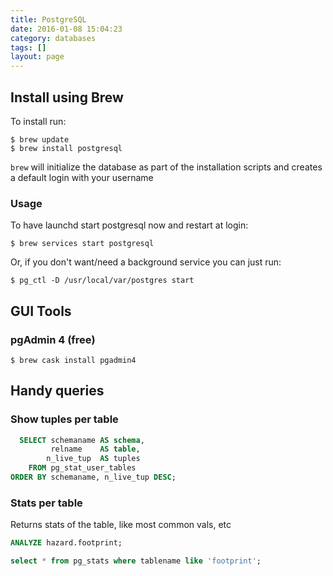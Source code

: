 ```yaml
---
title: PostgreSQL
date: 2016-01-08 15:04:23
category: databases
tags: []
layout: page
---
```


## Install using Brew

To install run:

```
$ brew update
$ brew install postgresql
```

`brew` will initialize the database as part of the installation scripts and creates a default login with your username

### Usage

To have launchd start postgresql now and restart at login:

```
$ brew services start postgresql
```

Or, if you don't want/need a background service you can just run:

```
$ pg_ctl -D /usr/local/var/postgres start
```

## GUI Tools

### pgAdmin 4 \(free\)

```
$ brew cask install pgadmin4
```


## Handy queries

### Show tuples per table

```sql
  SELECT schemaname AS schema,
         relname    AS table,
        n_live_tup  AS tuples
    FROM pg_stat_user_tables
ORDER BY schemaname, n_live_tup DESC;
```

### Stats per table

Returns stats of the table, like most common vals, etc

```sql
ANALYZE hazard.footprint;

select * from pg_stats where tablename like 'footprint';
```
